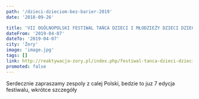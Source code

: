 ```yaml
---
path: '/dzieci-dzieciom-bez-barier-2019'
date: '2018-09-26'

title: 'VII OGÓLNOPOLSKI FESTIWAL TAŃCA DZIECI I MŁODZIEŻY DZIECI DZIECIOM BEZ BARIER'
dateFrom: '2019-04-07'
dateTo: '2019-04-07'
city: 'Żory'
image: 'image.jpg'
tags: []
link: http://reaktywacja-zory.pl/index.php/festiwal-tanca-dzieci-dzieciom-bez-barier
promoted: false
---
```

Serdecznie zapraszamy zespoly z calej Polski, bedzie to juz 7 edycja festiwalu, wkrótce szczegóły